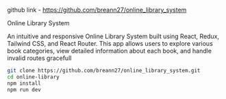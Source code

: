 github link - https://github.com/breann27/online_library_system


 Online Library System

An intuitive and responsive Online Library System built using React, Redux, Tailwind CSS, and React Router. This app allows users to explore various book categories, view detailed information about each book, and handle invalid routes gracefull


```bash
git clone https://github.com/breann27/online_library_system.git
cd online-library
npm install
npm run dev




